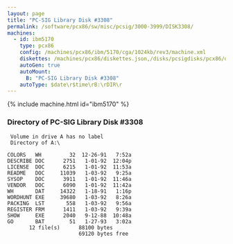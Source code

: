 ```yaml
---
layout: page
title: "PC-SIG Library Disk #3308"
permalink: /software/pcx86/sw/misc/pcsig/3000-3999/DISK3308/
machines:
  - id: ibm5170
    type: pcx86
    config: /machines/pcx86/ibm/5170/cga/1024kb/rev3/machine.xml
    diskettes: /machines/pcx86/diskettes.json,/disks/pcsigdisks/pcx86/diskettes.json
    autoGen: true
    autoMount:
      B: "PC-SIG Library Disk #3308"
    autoType: $date\r$time\rB:\rDIR\r
---
```


{% include machine.html id="ibm5170" %}

### Directory of PC-SIG Library Disk #3308

     Volume in drive A has no label
     Directory of A:\

    COLORS   WH         32  12-26-91   7:52a
    DESCRIBE DOC      2751   1-01-92  12:04p
    LICENSE  DOC      6215   1-01-92  11:53a
    README   DOC     11039   1-03-92   9:25a
    SYSOP    DOC      3911   1-01-92  11:46a
    VENDOR   DOC      6090   1-01-92  11:42a
    WH       DAT     14322   1-18-91   1:16p
    WORDHUNT EXE     39680   1-03-92   8:26a
    PACKING  LST       558   1-03-92   9:56a
    REGISTER FRM      1411   1-03-92   9:39a
    SHOW     EXE      2040   9-12-88  10:48a
    GO       BAT        51   1-27-93   3:02a
           12 file(s)      88100 bytes
                           69120 bytes free
